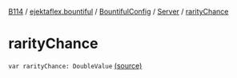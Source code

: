 [B114](../../../index.md) / [ejektaflex.bountiful](../../index.md) / [BountifulConfig](../index.md) / [Server](index.md) / [rarityChance](./rarity-chance.md)

# rarityChance

`var rarityChance: DoubleValue` [(source)](https://github.com/ejektaflex/Bountiful/tree/develop/src/main/kotlin/ejektaflex/bountiful/BountifulConfig.kt#L101)